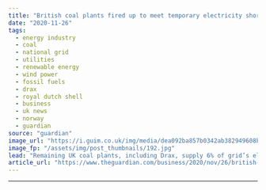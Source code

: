 ```yaml
---
title: "British coal plants fired up to meet temporary electricity shortfall"
date: "2020-11-26"
tags: 
  - energy industry
  - coal
  - national grid
  - utilities
  - renewable energy
  - wind power
  - fossil fuels
  - drax
  - royal dutch shell
  - business
  - uk news
  - norway
  - guardian
source: "guardian"
image_url: "https://i.guim.co.uk/img/media/dea092ba857b0342ab382949608b83d382a0cc59/0_464_7249_4350/master/7249.jpg?width=460&quality=85&auto=format&fit=max&s=0766ce5a49575b68de91841237c4dd54"
image_fp: "/assets/img/post_thumbnails/192.jpg"
lead: "Remaining UK coal plants, including Drax, supply 6% of grid’s electricity to cover power supply drop and colder weatherBritain has fired up some of its last remaining coal power plants to help keep the lights on as the country’s wind turbines slow ov..."
article_url: "https://www.theguardian.com/business/2020/nov/26/british-coal-plants-fired-up-to-meet-temporary-electricity-shortfall"
---
```


---
